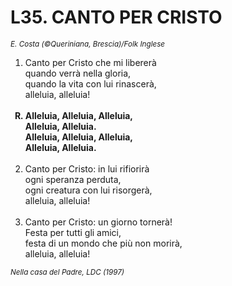 # L35. CANTO PER CRISTO

<sub><i>E. Costa (©Queriniana, Brescia)/Folk Inglese</i></sub>
<ol>
  <li>Canto per Cristo che mi libererà<br>
    quando verrà nella gloria,<br>
    quando la vita con lui rinascerà,<br>
    alleluia, alleluia!</li><br>
  <b><li type="A" value="18">Alleluia, Alleluia, Alleluia,<br>
    Alleluia, Alleluia.<br>
    Alleluia, Alleluia, Alleluia,<br>
    Alleluia, Alleluia.</li></b><br>
  <li value="2">Canto per Cristo: in lui rifiorirà<br>
    ogni speranza perduta,<br>
    ogni creatura con lui risorgerà,<br>
    alleluia, alleluia!</li><br>
  <li>Canto per Cristo: un giorno tornerà!<br>
    Festa per tutti gli amici,<br>
    festa di un mondo che più non morirà,<br>
    alleluia, alleluia!</li>
</ol>
<sub><i>Nella casa del Padre, LDC (1997)</i></sub>
